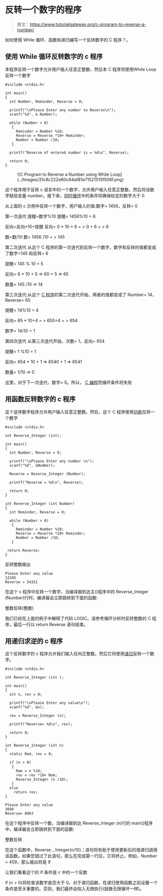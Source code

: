 # 反转一个数字的程序

> 原文：<https://www.tutorialgateway.org/c-program-to-reverse-a-number/>

如何使用 While 循环、函数和递归编写一个反转数字的 C 程序？。

## 使用 While 循环反转数字的 c 程序

本程序反转一个数字允许用户输入任意正整数，然后本 C 程序将使用While Loop 反转一个数字

```
#include <stdio.h>

int main()
{
  int Number, Reminder, Reverse = 0;

  printf("\nPlease Enter any number to Reverse\n");
  scanf("%d", & Number);

  while (Number > 0)
   {
     Reminder = Number %10;
     Reverse = Reverse *10+ Reminder;
     Number = Number /10;
   }

  printf("Reverse of entered number is = %d\n", Reverse);

  return 0;
}
```

<figure class="wp-block-image">![C Program to Reverse a Number using While Loop](../Images/31c8c222e60c84af81e71521515f508f.png)</figure>

这个程序用于反转 c 语言中的一个数字，允许用户输入任意正整数，然后将该数字赋给变量 number。接下来，[同时循环](https://www.tutorialgateway.org/while-loop-in-c/)中的条件将确保给定的数字大于 0

从上面的 c 示例中反转一个数字，用户输入的值:数字= 1456，反转= 0

第一次迭代
提醒=数字%10
提醒= 1456%10 = 6

反向=反向*10+提醒
反向= 0 * 10 + 6 = > 0 + 6 = > 6

数=数/10
数= 1456 /10 = > 145

第二次迭代
从这个 C 程序的第一次迭代到反转一个数字，数字和反转的值都变成了数字=145 和反转= 6

提醒= 145 % 10 = 5

反向= 6 * 10 + 5 => 60 + 5 => 65

数量= 145 /10 => 14

第三次迭代:从这个 [C 程序](https://www.tutorialgateway.org/c-programming-examples/)的第二次迭代开始，两者的值都变成了 Number= 14，Reverse= 65

提醒= 14%10 = 4

反向= 65 * 10+4 = > 650+4 = > 654

数字= 14/10 = 1

第四次迭代
从第三次迭代开始，次数= 1，反向= 654

提醒= 1 %10 = 1

反向= 654 * 10 + 1 => 6540 + 1 => 6541

数量= 1/10 => 0

这里，对于下一次迭代，数字= 0。所以， [C 编程](https://www.tutorialgateway.org/c-programming/)而循环条件将失败

## 用函数反转数字的 c 程序

这个逆序数字程序允许用户输入任意正整数。然后，这个 C 程序使用[功能](https://www.tutorialgateway.org/functions-in-c/ "FUNCTIONS")反转一个数字

```
#include <stdio.h>

int Reverse_Integer (int);

int main()
{
  int Number, Reverse = 0;

  printf("\nPlease Enter any number \n");
  scanf("%d", &Number);

  Reverse = Reverse_Integer (Number);

  printf("Reverse = %d\n", Reverse);

  return 0;
}

int Reverse_Integer (int Number)
{
  int Reminder, Reverse = 0;

  while (Number > 0)
   {
     Reminder = Number %10;
     Reverse = Reverse *10+ Reminder;
     Number = Number /10;
   }

 return Reverse;
}
```

反转整数输出

```
Please Enter any value
12345
Reverse = 54321
```

在这个 c 程序中反转一个数字，当编译器到达主()程序中的 Reverse_Integer (Number)行时，编译器会立即跳转到下面的函数:

整数反转(整数)

我们已经在上面的例子中解释了代码 LOGIC。请参考循环分析时反转整数的 C 程序。最后一行以 return Reverse 语句结束。

## 用递归求逆的 c 程序

这个反转数字的 c 程序允许我们输入任何正整数。然后它将使用[递归](https://www.tutorialgateway.org/recursion-in-c/)反转一个数字。

```
#include <stdio.h>

int Reverse_Integer (int );

int main()
{
  int n, rev = 0;

  printf("\nPlease Enter any value\n");
  scanf("%d", &n);

  rev = Reverse_Integer (n);

  printf("Reverse= %d\n", rev);

  return 0;
}

int Reverse_Integer (int n)
{
  static Rem, rev = 0;

  if (n > 0)
   {
     Rem = n %10;
     rev = rev *10+ Rem;
     Reverse_Integer (n /10);
   }
  else
    return rev;
}
```

```
Please Enter any value
3698
Reverse= 8963
```

在这个程序中反转一个数，当编译器到达 Reverse_Integer (n)行的 main()程序中，编译器会立即跳转到下面的函数:

整数反转

在这个函数中，Reverse _ Integer(n/10)；语句将有助于使用更新后的值递归调用该函数。如果您错过了此语句，那么在完成第一行后，它将终止。例如，Number = 459，那么输出将是 9

让我们看看这个的 If 条件是 c 中的一个反数

if (n > 0)将检查该数字是否大于 0。对于递归函数，在递归使用函数之前设置一个条件是至关重要的。否则，我们最终会陷入无限执行(就像无限循环一样)。
